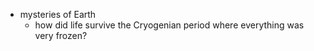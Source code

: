   * mysteries of Earth
    * how did life survive the Cryogenian period where everything was very frozen?